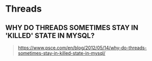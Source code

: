 # Threads

## WHY DO THREADS SOMETIMES STAY IN 'KILLED' STATE IN MYSQL?

> <https://www.psce.com/en/blog/2012/05/14/why-do-threads-sometimes-stay-in-killed-state-in-mysql/>
